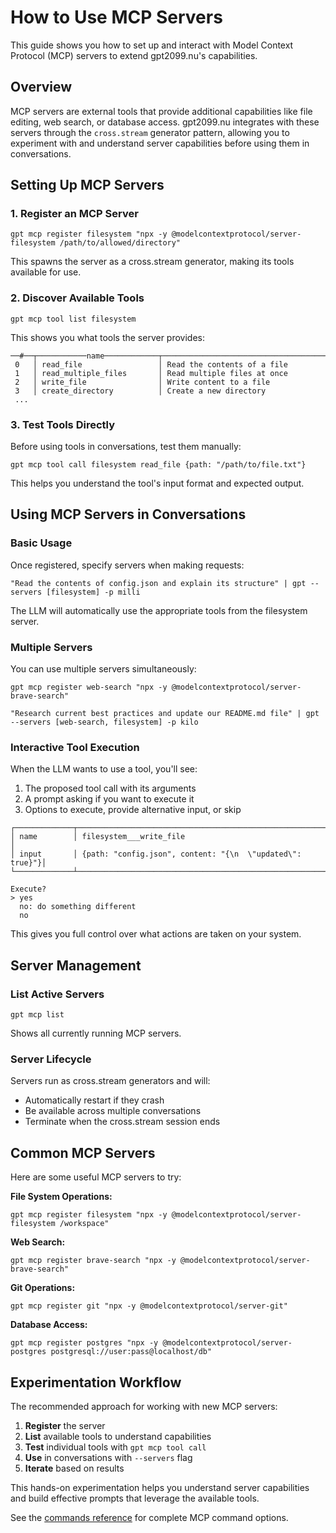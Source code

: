 # How to Use MCP Servers

This guide shows you how to set up and interact with Model Context Protocol (MCP) servers to extend gpt2099.nu's capabilities.

## Overview

MCP servers are external tools that provide additional capabilities like file editing, web search, or database access. gpt2099.nu integrates with these servers through the `cross.stream` generator pattern, allowing you to experiment with and understand server capabilities before using them in conversations.

## Setting Up MCP Servers

### 1. Register an MCP Server

```nushell
gpt mcp register filesystem "npx -y @modelcontextprotocol/server-filesystem /path/to/allowed/directory"
```

This spawns the server as a cross.stream generator, making its tools available for use.

### 2. Discover Available Tools

```nushell
gpt mcp tool list filesystem
```

This shows you what tools the server provides:

```text
──#──┬───────────name────────────┬─────────────────────────────────────
 0   │ read_file                 │ Read the contents of a file
 1   │ read_multiple_files       │ Read multiple files at once
 2   │ write_file                │ Write content to a file
 3   │ create_directory          │ Create a new directory
 ...
```

### 3. Test Tools Directly

Before using tools in conversations, test them manually:

```nushell
gpt mcp tool call filesystem read_file {path: "/path/to/file.txt"}
```

This helps you understand the tool's input format and expected output.

## Using MCP Servers in Conversations

### Basic Usage

Once registered, specify servers when making requests:

```nushell
"Read the contents of config.json and explain its structure" | gpt --servers [filesystem] -p milli
```

The LLM will automatically use the appropriate tools from the filesystem server.

### Multiple Servers

You can use multiple servers simultaneously:

```nushell
gpt mcp register web-search "npx -y @modelcontextprotocol/server-brave-search"

"Research current best practices and update our README.md file" | gpt --servers [web-search, filesystem] -p kilo
```

### Interactive Tool Execution

When the LLM wants to use a tool, you'll see:
1. The proposed tool call with its arguments
2. A prompt asking if you want to execute it
3. Options to execute, provide alternative input, or skip

```text
┌─────────────┬──────────────────────────────────────────────────────────┐
│ name        │ filesystem___write_file                                  │
│ input       │ {path: "config.json", content: "{\n  \"updated\": true}"}│
└─────────────┴──────────────────────────────────────────────────────────┘

Execute? 
> yes
  no: do something different  
  no
```

This gives you full control over what actions are taken on your system.

## Server Management

### List Active Servers

```nushell
gpt mcp list
```

Shows all currently running MCP servers.

### Server Lifecycle

Servers run as cross.stream generators and will:
- Automatically restart if they crash
- Be available across multiple conversations
- Terminate when the cross.stream session ends

## Common MCP Servers

Here are some useful MCP servers to try:

**File System Operations:**
```nushell
gpt mcp register filesystem "npx -y @modelcontextprotocol/server-filesystem /workspace"
```

**Web Search:**
```nushell
gpt mcp register brave-search "npx -y @modelcontextprotocol/server-brave-search"
```

**Git Operations:**
```nushell
gpt mcp register git "npx -y @modelcontextprotocol/server-git"
```

**Database Access:**
```nushell
gpt mcp register postgres "npx -y @modelcontextprotocol/server-postgres postgresql://user:pass@localhost/db"
```

## Experimentation Workflow

The recommended approach for working with new MCP servers:

1. **Register** the server
2. **List** available tools to understand capabilities
3. **Test** individual tools with `gpt mcp tool call`
4. **Use** in conversations with `--servers` flag
5. **Iterate** based on results

This hands-on experimentation helps you understand server capabilities and build effective prompts that leverage the available tools.

See the [commands reference](../commands.md#gpt-mcp) for complete MCP command options.